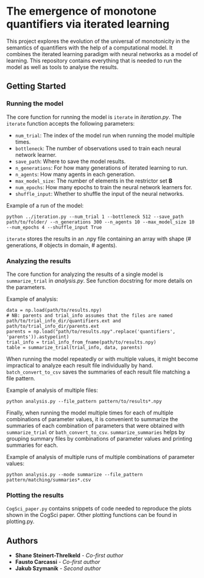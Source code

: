 # The emergence of monotone quantifiers via iterated learning

This project explores the evolution of the universal of monotonicity in the semantics of quantifiers with the help of a computational model. 
It combines the iterated learning paradigm with neural networks as a model of learning. 
This repository contains everything that is needed to run the model as well as tools to analyse the results.

## Getting Started

### Running the model 

The core function for running the model is `iterate` in *iteration.py*. 
The `iterate` function accepts the following parameters:

- `num_trial`: The index of the model run when running the model multiple times.
- `bottleneck`: The number of observations used to train each neural network learner.
- `save_path`: Where to save the model results.
- `n_generations`: For how many generations of iterated learning to run.
- `n_agents`: How many agents in each generation.
- `max_model_size`: The number of elements in the restrictor set **B**
- `num_epochs`: How many epochs to train the neural network learners for.
- `shuffle_input`: Whether to shuffle the input of the neural networks.

Example of a run of the model:

```
python ../iteration.py --num_trial 1 --bottleneck 512 --save_path path/to/folder/ --n_generations 300 --n_agents 10 --max_model_size 10 --num_epochs 4 --shuffle_input True
```

`iterate` stores the results in an .npy file containing an array with shape (# generations, # objects in domain, # agents).

### Analyzing the results

The core function for analyzing the results of a single model is `summarize_trial` in *analysis.py*. 
See function docstring for more details on the parameters.

Example of analysis:
```
data = np.load(path/to/results.npy)
# NB: parents and trial_info assumes that the files are named path/to/trial_info_dir/quantifiers.ext and path/to/trial_info_dir/parents.ext
parents = np.load("path/to/results.npy".replace('quantifiers', 'parents')).astype(int)
trial_info = trial_info_from_fname(path/to/results.npy)
table = summarize_trial(trial_info, data, parents)
```

When running the model repeatedly or with multiple values, it might become impractical to analyze each result file individually by hand.
`batch_convert_to_csv` saves the summaries of each result file matching a file pattern.

Example of analysis of multiple files:
```
python analysis.py --file_pattern pattern/to/results*.npy
```

Finally, when running the model multiple times for each of multiple combinations of parameter values, 
it is convenient to summarize the summaries of each combination of parameters that were obtained with `summarize_trial` or `bath_convert_to_csv`.
`summarize_summaries` helps by grouping summary files by combinations of parameter values and printing summaries for each.

Example of analysis of multiple runs of multiple combinations of parameter values:
```
python analysis.py --mode summarize --file_pattern pattern/matching/summaries*.csv
```

### Plotting the results

`CogSci_paper.py` contains snippets of code needed to reproduce the plots shown in the CogSci paper.
Other plotting functions can be found in plotting.py.

## Authors

* **Shane Steinert-Threlkeld** - *Co-first author*
* **Fausto Carcassi** - *Co-first author*
* **Jakub Szymanik** - *Second author*
